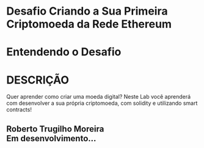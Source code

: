﻿# Desafio Criando a Sua Primeira Criptomoeda da Rede Ethereum

# Entendendo o Desafio

# DESCRIÇÃO

Quer aprender como criar uma moeda digital? Neste Lab você aprenderá com desenvolver a sua própria criptomoeda, com solidity e utilizando smart contracts!

## Roberto Trugilho Moreira<br>Em desenvolvimento...

